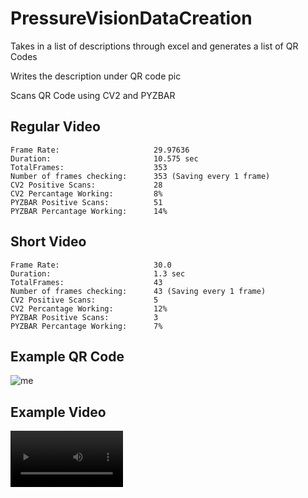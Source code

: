 # PressureVisionDataCreation

Takes in a list of descriptions through excel and generates a list of QR Codes

Writes the description under QR code pic

Scans QR Code using CV2 and PYZBAR 

## Regular Video
```
Frame Rate:                     29.97636
Duration:                       10.575 sec
TotalFrames:                    353
Number of frames checking:      353 (Saving every 1 frame)
CV2 Positive Scans:             28
CV2 Percantage Working:         8%
PYZBAR Positive Scans:          51
PYZBAR Percantage Working:      14%
```
## Short Video
```
Frame Rate:                     30.0
Duration:                       1.3 sec
TotalFrames:                    43
Number of frames checking:      43 (Saving every 1 frame)
CV2 Positive Scans:             5
CV2 Percantage Working:         12%
PYZBAR Positive Scans:          3
PYZBAR Percantage Working:      7%
```

## Example QR Code 
![me](https://github.com/Kunal2341/PressureVisionDataCreation/blob/main/testFile.png?raw=true)

## Example Video

<video src='https://github.com/Kunal2341/PressureVisionDataCreation/blob/main/ScanQRCodeShort.mp4?raw=true' width=180/>

https://github.com/Kunal2341/PressureVisionDataCreation/blob/main/ScanQRCodeShort.mp4?raw=true